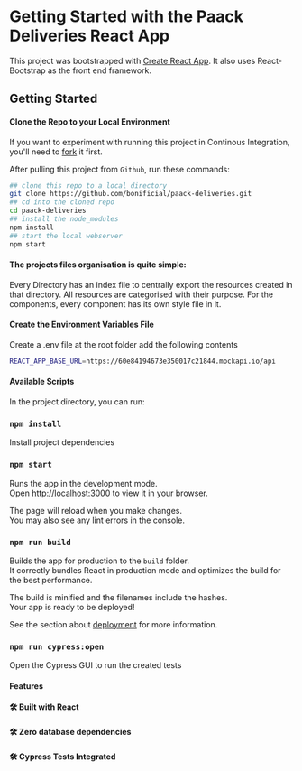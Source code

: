 # Getting Started with the Paack Deliveries React App

This project was bootstrapped with [Create React App](https://github.com/facebook/create-react-app). It also uses
React-Bootstrap as the front end framework.

## Getting Started

#### Clone the Repo to your Local Environment

If you want to experiment with running this project in Continous Integration, you'll need
to [fork](https://github.com/cypress-io/cypress-example-todomvc#fork-destination-box) it first.

After pulling this project from `Github`, run these commands:

```bash
## clone this repo to a local directory
git clone https://github.com/bonificial/paack-deliveries.git
## cd into the cloned repo
cd paack-deliveries
## install the node_modules
npm install
## start the local webserver
npm start
```

#### The projects files organisation is quite simple:

Every Directory has an index file to centrally export the resources created in that directory. All resources are
categorised with their purpose. For the components, every component has its own style file in it.

#### Create the Environment Variables File

Create a .env file at the root folder add the following contents

```bash
REACT_APP_BASE_URL=https://60e84194673e350017c21844.mockapi.io/api
```

#### Available Scripts

In the project directory, you can run:

### `npm install`

Install project dependencies

### `npm start`

Runs the app in the development mode.\
Open [http://localhost:3000](http://localhost:3000) to view it in your browser.

The page will reload when you make changes.\
You may also see any lint errors in the console.

### `npm run build`

Builds the app for production to the `build` folder.\
It correctly bundles React in production mode and optimizes the build for the best performance.

The build is minified and the filenames include the hashes.\
Your app is ready to be deployed!

See the section about [deployment](https://facebook.github.io/create-react-app/docs/deployment) for more information.

### `npm run cypress:open`

Open the Cypress GUI to run the created tests

#### Features

#### 🛠 Built with React

#### 🛠 Zero database dependencies

#### 🛠 Cypress Tests Integrated
